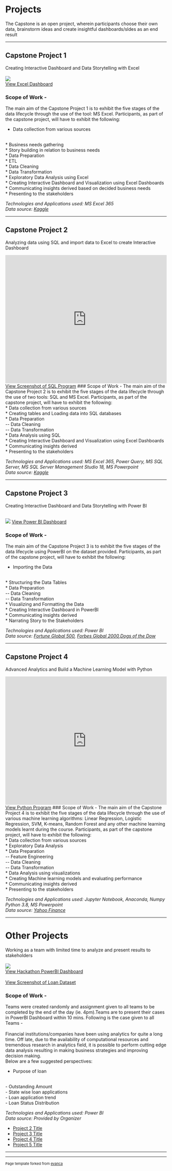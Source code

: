 # Projects
The Capstone is an open project, wherein participants choose their own data, brainstorm ideas and create insightful dashboards/sldes as an end result

---
## Capstone Project 1 
Creating Interactive Dashboard and Data Storytelling with Excel
<br>
<br>
<img src="images/Capstone1_worldhappy.jpg?raw=true"/>
<br>
<a href="pdf/World Happiness.pdf" target="_blank">View Excel Dashboard</a>

### Scope of Work -
The main aim of the Capstone Project 1 is to exhibit the five stages of the data lifecycle through the use of the tool: MS Excel. Participants, as part of the capstone project, will have to exhibit the following:
<br>
* Data collection from various sources
<br>
* Business needs gathering
<br>
* Story building in relation to business needs
<br>
* Data Preparation
<br>
* ETL
<br>
* Data Cleaning
<br>
* Data Transformation
<br>
* Exploratory Data Analysis using Excel
<br>
* Creating Interactive Dashboard and Visualization using Excel Dashboards
<br>
* Communicating insights derived based on decided business needs
<br>
* Presenting to the stakeholders
<br>
<p><em>Technologies and Applications used: MS Excel 365</em><br>
  <em>Data source: <a href="https://kaggle.com/unsdsn/world-happiness" target="_blank">Kaggle</a></em>
</p>

---
## Capstone Project 2
Analyzing data using SQL and import data to Excel to create Interactive Dashboard
<br>
<iframe src="https://onedrive.live.com/embed?cid=17723187F2149456&amp;resid=17723187F2149456%213033&amp;authkey=AHpj1UQSiLHrJJY&amp;em=2&amp;wdAr=1.7777777777777777" width="100%" height="400px" frameborder="0">This is an embedded <a target="_blank" href="https://office.com">Microsoft Office</a> presentation, powered by <a target="_blank" href="https://office.com/webapps">Office</a>.</iframe>
<br>
<a href="pdf/SQL Program.pdf" target="_blank">View Screenshot of SQL Program</a>
<!--[MS SQL](/pdf/sample_presentation.pdf)-->
<!-- <img src="images/Capstone2 - Wish.jpg?raw=true"/> -->
### Scope of Work -
The main aim of the Capstone Project 2 is to exhibit the five stages of the data lifecycle through the use of two tools: SQL and MS Excel. Participants, as part of the capstone project, will have to exhibit the following:
<br>
* Data collection from various sources
<br>
* Creating tables and Loading data into SQL databases
<br>
* Data Preparation
<br>
-- Data Cleaning
<br>
-- Data Transformation
<br>
* Data Analysis using SQL
<br>
* Creating Interactive Dashboard and Visualization using Excel Dashboards
<br>
* Communicating insights derived
<br>
* Presenting to the stakeholders

<p><em>Technologies and Applications used: MS Excel 365, Power Query, MS SQL Server, MS SQL Server Management Studio 18, MS Powerpoint</em><br>
  <em>Data source: <a href="https://kaggle.com/jmmvutu/summer-products-and-sales-in-ecommerce-wish" target="_blank">Kaggle</a></em>
</p>

---
## Capstone Project 3
Creating Interactive Dashboard and Data Storytelling with Power BI
<br>
<br>
<!--[Power BI](http://example.com/)-->
<img src="images/PowerBI.jpg?raw=true"/>
<a href="pdf/Capstone_3_Forbes_Fortune.pdf" target="_blank">View Power BI Dashboard</a>

### Scope of Work -
The main aim of the Capstone Project 3 is to exhibit the five stages of the data lifecycle using PowerBI on the dataset provided. Participants, as part of the capstone project, will have to exhibit the following:
<br>
* Importing the Data
<br>
* Structuring the Data Tables
<br>
* Data Preparation
<br>
-- Data Cleaning
<br>
-- Data Transformation
<br>
* Visualizing and Formatting the Data
<br>
* Creating Interactive Dashboard in PowerBI
<br>
* Communicating insights derived
<br>
* Narrating Story to the Stakeholders

<p><em>Technologies and Applications used: Power BI</em><br>
  <em>Data source: <a href="https://fortune.com/global500/" target="_blank">Fortune Global 500</a>, <a href="https://https://www.forbes.com/global2000/#38188663335d" target="_blank">Forbes Global 2000</a>,<a href="https://www.dogsofthedow.com/most-active-stocks-today.htm" target="_blank">Dogs of the Dow</a></em>
</p>

  
---
## Capstone Project 4
Advanced Analytics and Build a Machine Learning Model with Python
<iframe src="https://onedrive.live.com/embed?cid=17723187F2149456&amp;resid=17723187F2149456%213036&amp;authkey=ADMxYP8ZFD_T6EQ&amp;em=2&amp;wdAr=1.7777777777777777" width="100%" height="400px" frameborder="0">This is an embedded <a target="_blank" href="https://office.com">Microsoft Office</a> presentation, powered by <a target="_blank" href="https://office.com/webapps">Office</a>.</iframe>
<br>
<a href="pdf/Stock Price_Master.pdf" target="_blank">View Python Program</a>
### Scope of Work -
The main aim of the Capstone Project 4 is to exhibit the five stages of the data lifecycle through the use of various machine learning algorithms: Linear Regression, Logistic Regression, SVM, K-means, Random Forest and any other machine learning models learnt during the course. Participants, as part of the capstone project, will have to exhibit the following:
<br>
* Data collection from various sources
<br>
* Exploratory Data Analysis
<br>
* Data Preparation
<br>
-- Feature Engineering
<br>
-- Data Cleaning
<br>
-- Data Transformation
<br>
* Data Analysis using visualizations
<br>
* Creating Machine learning models and evaluating performance
<br>
* Communicating insights derived
<br>
* Presenting to the stakeholders

<p><em>Technologies and Applications used: Jupyter Notebook, Anaconda, Numpy Python 3.8, MS Powerpoint</em><br>
  <em>Data source: <a href="https://sg.finance.yahoo.com/topic/stocks/" target="_blank">Yahoo Finance</a></em>
</p>


<!--[Python](http://example.com/)-->
<!--<img src="images/Capstone4_Python_EDA.jpg?raw=true"/>-->



----

# Other Projects
<!--[Power Bi Hackathon](http://example.com/)-->
Working as a team with limited time to analyze and present results to stakeholders
<br>
<br>
<img src="images/Hackathon.jpg?raw=true"/>
<br>
<a href="pdf/Hackathon.pdf" target="_blank">View Hackathon PowerBI Dashboard</a>
<br>
<br>
<a href="pdf/Data.pdf" target="_blank">View Screenshot of Loan Dataset</a>
### Scope of Work -
Teams were created randomly and assignment given to all teams to be completed by the end of the day (ie. 4pm).Teams are to present their cases in PowerBI Dashboard within 10 mins. Following is the case given to all Teams -
<br>
<br>
Financial institutions/companies have been using analytics for quite a long time.
Off late, due to the availability of computational resources and tremendous research in analytics field,
it is possible to perform cutting edge data analysis resulting in making business strategies and improving decision making.
<br>
Below are a few suggested perspectives:
<br>
- Purpose of loan
<br>
- Outstanding Amount
<br>
- State wise loan applications
<br>
- Loan application trend
<br>
- Loan Status Distribution
<br>
<p><em>Technologies and Applications used: Power BI</em><br>
  <em>Data source: Provided by Organizer</em>
</p>



- [Project 2 Title](http://example.com/)
- [Project 3 Title](http://example.com/)
- [Project 4 Title](http://example.com/)
- [Project 5 Title](http://example.com/)

---




---
<p style="font-size:11px">Page template forked from <a href="https://github.com/evanca/quick-portfolio">evanca</a></p>
<!-- Remove above link if you don't want to attibute -->
